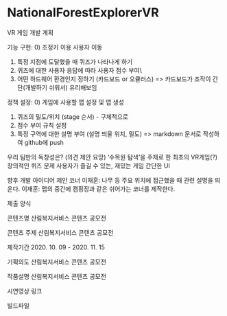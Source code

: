 # NationalForestExplorerVR

VR 게임 개발 계획

기능 구현:
0) 조정키 이용 사용자 이동
1) 특정 지점에 도달했을 때 퀴즈가 나타나게 하기
2) 퀴즈에 대한 사용자 응답에 따라 사용자 점수 부여\
3) 어떤 하드웨어 환경인지 정하기 (카드보드 or 오큘러스)
 => 카드보드가 조작이 간단(개발하기 쉬워서) 유리해보임

정책 설정:
0) 게임에 사용할 맵 설정 및 맵 생성
1) 퀴즈의 밀도/위치 (stage 순서) - 구체적으로
2) 점수 부여 규칙 설정
3) 특정 구역에 대한 설명 부여 (설명 띄울 위치, 밀도)
=> markdown 문서로 작성하여 github에 push


우리 팀만의 독창성은? (의견 제안 요망) 
‘수목원 탐색’을 주제로 한 최초의 VR게임(?) 
창의적인 퀴즈 문제
사용자가 즐길 수 있는, 재밌는 게임
간단한 UI



향후 개발 아이디어 제안 코너 
이재훈: 나무 등 주요 위치에 접근했을 때 관련 설명을 띄운다.
이재훈: 맵의 중간에 캠핑장과 같은 쉬어가는 코너를 제작한다.


제출 양식

콘텐츠명 
 산림복지서비스 콘텐츠 공모전

콘텐츠 주제
 산림복지서비스 콘텐츠 공모전

제작기간
 2020. 10. 09 - 2020. 11. 15

기획의도
 산림복지서비스 콘텐츠 공모전

작품설명
 산림복지서비스 콘텐츠 공모전

시연영상 링크


빌드파일

